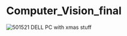 # Computer_Vision_final
![501521 DELL PC with xmas stuff](https://github.com/Mahmoud46/Computer_Vison_final_project/assets/81241007/5f3c732c-08b4-4ee2-9694-b75d166a08a6)
